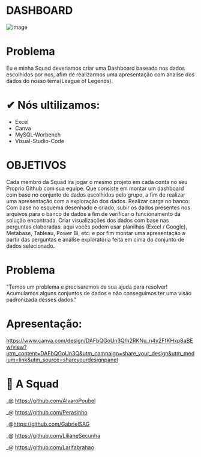 # DASHBOARD 


![image](https://user-images.githubusercontent.com/113911484/220640614-16a583ad-7404-4735-b99d-8a82d877da60.png)

# Problema

Eu e minha Squad deveriamos criar uma Dashboard baseado nos dados escolhidos por nos, afim de realizarmos uma apresentação com analise dos dados do nosso tema(League of Legends).

# ✔ Nós ultilizamos:

- Excel                                                                                                                                                               
- Canva                                                                                                                                                               
- MySQL-Worbench                                                                                                                                                      
- Visual-Studio-Code


# OBJETIVOS
Cada membro da Squad ira jogar o mesmo projeto em cada conta no seu Proprio Github com sua equipe. Que consiste em montar um dashboard com base no conjunto de dados escolhidos pelo grupo, a fim de realizar uma apresentação com a exploração dos dados.
Realizar carga no banco: Com base no esquema desenhado e criado, subir os dados presentes nos arquivos para o banco de dados a fim de verificar o funcionamento da solução encontrada.
Criar visualizações dos dados com base nas perguntas elaboradas: aqui vocês podem usar planilhas (Excel / Google), Metabase, Tableau, Power Bi, etc. e por fim montar uma apresentação a partir das perguntas e análise exploratória feita em cima do conjunto de dados selecionado. 



# Problema
"Temos um problema e precisaremos da sua ajuda para resolver!
Acumulamos alguns conjuntos de dados e não conseguimos ter
uma visão padronizada desses dados."


# Apresentação:
https://www.canva.com/design/DAFbQGoUn3Q/h2RKNu_n4y2FfKHxp8aBEw/view?utm_content=DAFbQGoUn3Q&utm_campaign=share_your_design&utm_medium=link&utm_source=shareyourdesignpanel


#  👥 A Squad
\_@ https://github.com/AlvaroPoubel

\_@ https://github.com/Perasinho

\_@https://github.com/GabrielSAG

\_@ https://github.com/LilianeSecunha

\_@ https://github.com/Larifabrahao
